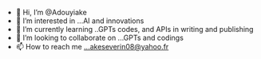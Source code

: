- 👋 Hi, I’m @Adouyiake
- 👀 I’m interested in ...AI and innovations
- 🌱 I’m currently learning ..GPTs codes, and APIs in writing and publishing 
- 💞️ I’m looking to collaborate on ...GPTs and codings
- 📫 How to reach me ...akeseverin08@yahoo.fr
<!---
Adouyiake/Adouyiake is a ✨ special ✨ repository because its `README.md` (this file) appears on your GitHub profile.
You can click the Preview link to take a look at your changes.
--->

